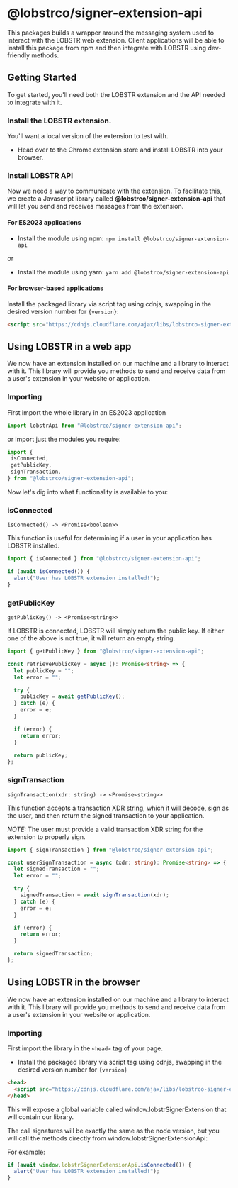 # @lobstrco/signer-extension-api

This packages builds a wrapper around the messaging system used to interact with
the LOBSTR web extension. Client applications will be able to install this package
from npm and then integrate with LOBSTR using dev-friendly methods.

## Getting Started
To get started, you'll need both the LOBSTR extension and the API needed to integrate with it.

### Install the LOBSTR extension.
You'll want a local version of the extension to test with.

- Head over to the Chrome extension store and install LOBSTR into your browser.

### Install LOBSTR API
Now we need a way to communicate with the extension. To facilitate this, we create a Javascript library called **@lobstrco/signer-extension-api** that will let you send and receives messages from the extension.

#### For ES2023 applications
- Install the module using npm: ```npm install @lobstrco/signer-extension-api```

or

- Install the module using yarn: ```yarn add @lobstrco/signer-extension-api```

#### For browser-based applications
Install the packaged library via script tag using cdnjs, swapping in the desired version number for ```{version}```:

```html
<script src="https://cdnjs.cloudflare.com/ajax/libs/lobstrco-signer-extension-api/{version}/index.min.js"></script>
```

## Using LOBSTR in a web app
We now have an extension installed on our machine and a library to interact with it. This library will provide you methods to send and receive data from a user's extension in your website or application.

### Importing
First import the whole library in an ES2023 application

```javascript
import lobstrApi from "@lobstrco/signer-extension-api";
```

or import just the modules you require:

```javascript
import {
 isConnected,
 getPublicKey,
 signTransaction,
} from "@lobstrco/signer-extension-api";
```

Now let's dig into what functionality is available to you:

### isConnected

```isConnected() -> <Promise<boolean>>```

This function is useful for determining if a user in your application has LOBSTR installed.

```javascript
import { isConnected } from "@lobstrco/signer-extension-api";

if (await isConnected()) {
  alert("User has LOBSTR extension installed!");
}
```

### getPublicKey

```getPublicKey() -> <Promise<string>>```

If LOBSTR is connected, LOBSTR will simply return the public key. If either one of the above is not true, it will return an empty string.

```typescript
import { getPublicKey } from "@lobstrco/signer-extension-api";

const retrievePublicKey = async (): Promise<string> => {
  let publicKey = "";
  let error = "";

  try {
    publicKey = await getPublicKey();
  } catch (e) {
    error = e;
  }

  if (error) {
    return error;
  }

  return publicKey;
};
```

### signTransaction

```signTransaction(xdr: string) -> <Promise<string>>```

This function accepts a transaction XDR string, which it will decode, sign as the user, and then return the signed transaction to your application.

*NOTE:* The user must provide a valid transaction XDR string for the extension to properly sign.


```typescript
import { signTransaction } from "@lobstrco/signer-extension-api";

const userSignTransaction = async (xdr: string): Promise<string> => {
  let signedTransaction = "";
  let error = "";

  try {
    signedTransaction = await signTransaction(xdr);
  } catch (e) {
    error = e;
  }

  if (error) {
    return error;
  }

  return signedTransaction;
};
```

## Using LOBSTR in the browser
We now have an extension installed on our machine and a library to interact with it. This library will provide you methods to send and receive data from a user's extension in your website or application.

### Importing
First import the library in the ```<head>``` tag of your page.

- Install the packaged library via script tag using cdnjs, swapping in the desired version number for ```{version}```

```html
<head>
  <script src="https://cdnjs.cloudflare.com/ajax/libs/lobstrco-signer-extension-api/{version}/index.min.js"></script>
</head>
```

This will expose a global variable called window.lobstrSignerExtension that will contain our library.

The call signatures will be exactly the same as the node version, but you will call the methods directly from window.lobstrSignerExtensionApi:

For example:

```javascript
if (await window.lobstrSignerExtensionApi.isConnected()) {
  alert("User has LOBSTR extension installed!");
}
```
